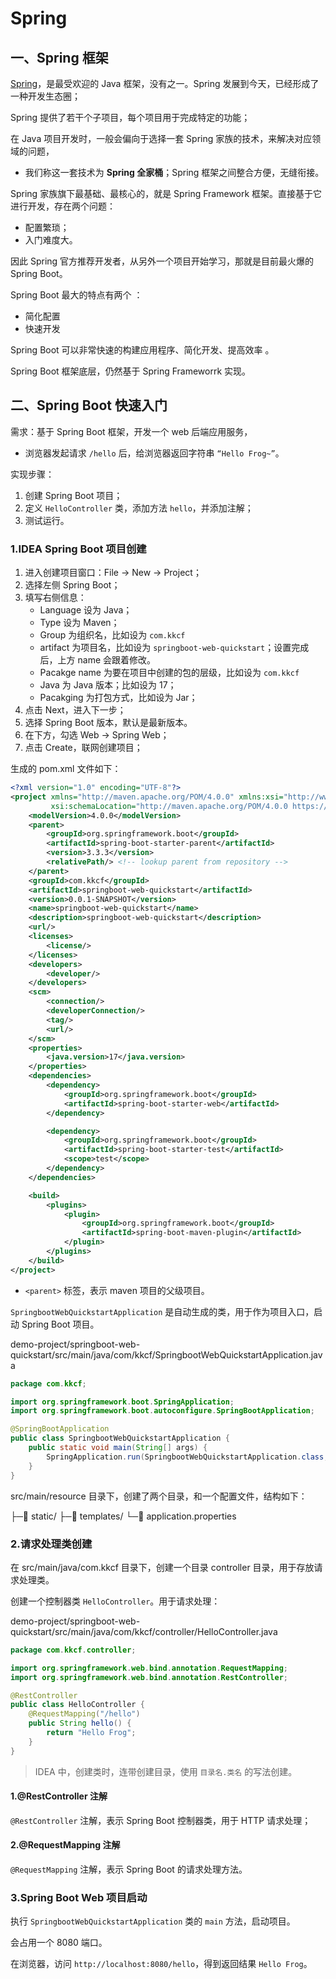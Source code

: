 # Spring

## 一、Spring 框架

[Spring](https://spring.io)，是最受欢迎的 Java 框架，没有之一。Spring 发展到今天，已经形成了一种开发生态圈；

Spring 提供了若干个子项目，每个项目用于完成特定的功能；

在 Java 项目开发时，一般会偏向于选择一套 Spring 家族的技术，来解决对应领域的问题，

- 我们称这一套技术为 **Spring 全家桶**；Spring 框架之间整合方便，无缝衔接。

Spring 家族旗下最基础、最核心的，就是 Spring Framework 框架。直接基于它进行开发，存在两个问题：

- 配置繁琐；
- 入门难度大。

因此 Spring 官方推荐开发者，从另外一个项目开始学习，那就是目前最火爆的 Spring Boot。

Spring Boot 最大的特点有两个 ：

- 简化配置
- 快速开发

Spring Boot 可以非常快速的构建应用程序、简化开发、提高效率 。

Spring Boot 框架底层，仍然基于 Spring Frameworrk 实现。

## 二、Spring Boot 快速入门

需求：基于 Spring Boot 框架，开发一个 web 后端应用服务，

- 浏览器发起请求 `/hello` 后，给浏览器返回字符串 `“Hello Frog~”`。

实现步骤：

1. 创建 Spring Boot 项目；
2. 定义 `HelloController` 类，添加方法 `hello`，并添加注解；
3. 测试运行。

### 1.IDEA Spring Boot 项目创建

1. 进入创建项目窗口：File -> New -> Project；
2. 选择左侧 Spring Boot；
3. 填写右侧信息：
   - Language 设为 Java；
   - Type 设为 Maven；
   - Group 为组织名，比如设为 `com.kkcf`
   - artifact 为项目名，比如设为 `springboot-web-quickstart`；设置完成后，上方 name 会跟着修改。
   - Pacakge name 为要在项目中创建的包的层级，比如设为 `com.kkcf`
   - Java 为 Java 版本；比如设为 17；
   - Pacakging 为打包方式，比如设为 Jar；
4. 点击 Next，进入下一步；
5. 选择 Spring Boot 版本，默认是最新版本。
6. 在下方，勾选 Web -> Spring Web；
7. 点击 Create，联网创建项目；

生成的 pom.xml 文件如下：

```xml
<?xml version="1.0" encoding="UTF-8"?>
<project xmlns="http://maven.apache.org/POM/4.0.0" xmlns:xsi="http://www.w3.org/2001/XMLSchema-instance"
         xsi:schemaLocation="http://maven.apache.org/POM/4.0.0 https://maven.apache.org/xsd/maven-4.0.0.xsd">
    <modelVersion>4.0.0</modelVersion>
    <parent>
        <groupId>org.springframework.boot</groupId>
        <artifactId>spring-boot-starter-parent</artifactId>
        <version>3.3.3</version>
        <relativePath/> <!-- lookup parent from repository -->
    </parent>
    <groupId>com.kkcf</groupId>
    <artifactId>springboot-web-quickstart</artifactId>
    <version>0.0.1-SNAPSHOT</version>
    <name>springboot-web-quickstart</name>
    <description>springboot-web-quickstart</description>
    <url/>
    <licenses>
        <license/>
    </licenses>
    <developers>
        <developer/>
    </developers>
    <scm>
        <connection/>
        <developerConnection/>
        <tag/>
        <url/>
    </scm>
    <properties>
        <java.version>17</java.version>
    </properties>
    <dependencies>
        <dependency>
            <groupId>org.springframework.boot</groupId>
            <artifactId>spring-boot-starter-web</artifactId>
        </dependency>

        <dependency>
            <groupId>org.springframework.boot</groupId>
            <artifactId>spring-boot-starter-test</artifactId>
            <scope>test</scope>
        </dependency>
    </dependencies>

    <build>
        <plugins>
            <plugin>
                <groupId>org.springframework.boot</groupId>
                <artifactId>spring-boot-maven-plugin</artifactId>
            </plugin>
        </plugins>
    </build>
</project>
```

- `<parent>` 标签，表示 maven 项目的父级项目。

`SpringbootWebQuickstartApplication` 是自动生成的类，用于作为项目入口，启动 Spring Boot 项目。

demo-project/springboot-web-quickstart/src/main/java/com/kkcf/SpringbootWebQuickstartApplication.java

```java
package com.kkcf;

import org.springframework.boot.SpringApplication;
import org.springframework.boot.autoconfigure.SpringBootApplication;

@SpringBootApplication
public class SpringbootWebQuickstartApplication {
    public static void main(String[] args) {
        SpringApplication.run(SpringbootWebQuickstartApplication.class, args);
    }
}
```

src/main/resource 目录下，创建了两个目录，和一个配置文件，结构如下：

├─📁 static/
├─📁 templates/
└─📄 application.properties

### 2.请求处理类创建

在 src/main/java/com.kkcf 目录下，创建一个目录 controller 目录，用于存放请求处理类。

创建一个控制器类 `HelloController`。用于请求处理：

demo-project/springboot-web-quickstart/src/main/java/com/kkcf/controller/HelloController.java

```java
package com.kkcf.controller;

import org.springframework.web.bind.annotation.RequestMapping;
import org.springframework.web.bind.annotation.RestController;

@RestController
public class HelloController {
    @RequestMapping("/hello")
    public String hello() {
        return "Hello Frog";
    }
}
```

> IDEA 中，创建类时，连带创建目录，使用 `目录名.类名` 的写法创建。

#### 1.@RestController 注解

`@RestController` 注解，表示 Spring Boot 控制器类，用于 HTTP 请求处理；

#### 2.@RequestMapping 注解

`@RequestMapping` 注解，表示 Spring Boot 的请求处理方法。

### 3.Spring Boot Web 项目启动

执行 `SpringbootWebQuickstartApplication` 类的 `main` 方法，启动项目。

会占用一个 8080 端口。

在浏览器，访问 `http://localhost:8080/hello`，得到返回结果 `Hello Frog`。
